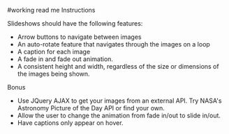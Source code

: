 #working read me Instructions

Slideshows should have the following features:

- Arrow buttons to navigate between images
- An auto-rotate feature that navigates through the images on a loop
- A caption for each image
- A fade in and fade out animation.
- A consistent height and width, regardless of the size or dimensions of the images being shown.

Bonus

- Use JQuery AJAX to get your images from an external API. Try NASA's Astronomy Picture of the Day API or find your own.
- Allow the user to change the animation from fade in/out to slide in/out.
- Have captions only appear on hover.